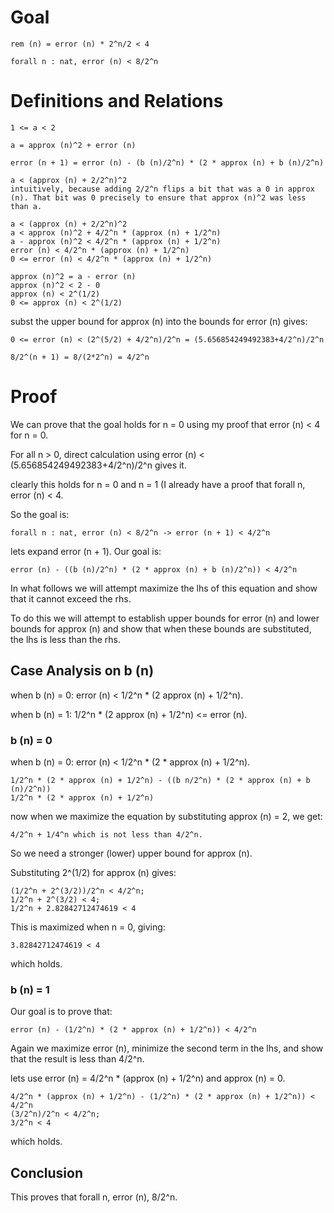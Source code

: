 Goal
====

```
rem (n) = error (n) * 2^n/2 < 4

forall n : nat, error (n) < 8/2^n
```

Definitions and Relations
=========================

```
1 <= a < 2

a = approx (n)^2 + error (n)

error (n + 1) = error (n) - (b (n)/2^n) * (2 * approx (n) + b (n)/2^n)

a < (approx (n) + 2/2^n)^2
intuitively, because adding 2/2^n flips a bit that was a 0 in approx (n). That bit was 0 precisely to ensure that approx (n)^2 was less than a.

a < (approx (n) + 2/2^n)^2
a < approx (n)^2 + 4/2^n * (approx (n) + 1/2^n)
a - approx (n)^2 < 4/2^n * (approx (n) + 1/2^n)
error (n) < 4/2^n * (approx (n) + 1/2^n)
0 <= error (n) < 4/2^n * (approx (n) + 1/2^n)

approx (n)^2 = a - error (n)
approx (n)^2 < 2 - 0
approx (n) < 2^(1/2)
0 <= approx (n) < 2^(1/2)
```

subst the upper bound for approx (n) into the bounds for error (n) gives:

```
0 <= error (n) < (2^(5/2) + 4/2^n)/2^n = (5.656854249492383+4/2^n)/2^n

8/2^(n + 1) = 8/(2*2^n) = 4/2^n
```

Proof
=====

We can prove that the goal holds for n = 0 using my proof that error (n) < 4 for n = 0.

For all n > 0, direct calculation using error (n) < (5.656854249492383+4/2^n)/2^n gives it.

clearly this holds for n = 0 and n = 1 (I already have a proof that forall n, error (n) < 4.

So the goal is:

```
forall n : nat, error (n) < 8/2^n -> error (n + 1) < 4/2^n
```

lets expand error (n + 1). Our goal is:

```
error (n) - ((b (n)/2^n) * (2 * approx (n) + b (n)/2^n)) < 4/2^n
```

In what follows we will attempt maximize the lhs of this equation and show that it cannot exceed the rhs.

To do this we will attempt to establish upper bounds for error (n) and lower bounds for approx (n) and show that when these bounds are substituted, the lhs is less than the rhs.

Case Analysis on b (n)
----------------------

when b (n) = 0: error (n) < 1/2^n * (2 approx (n) + 1/2^n).

when b (n) = 1: 1/2^n * (2 approx (n) + 1/2^n) <= error (n).

### b (n) = 0

when b (n) = 0: error (n) < 1/2^n * (2 * approx (n) + 1/2^n).

```
1/2^n * (2 * approx (n) + 1/2^n) - ((b n/2^n) * (2 * approx (n) + b (n)/2^n))
1/2^n * (2 * approx (n) + 1/2^n)
```

now when we maximize the equation by substituting approx (n) = 2, we get:

```
4/2^n + 1/4^n which is not less than 4/2^n.
```

So we need a stronger (lower) upper bound for approx (n).

Substituting 2^(1/2) for approx (n) gives:

```
(1/2^n + 2^(3/2))/2^n < 4/2^n;
1/2^n + 2^(3/2) < 4;
1/2^n + 2.82842712474619 < 4
```

This is maximized when n = 0, giving:

```
3.82842712474619 < 4
```

which holds.

### b (n) = 1

Our goal is to prove that:

```
error (n) - (1/2^n) * (2 * approx (n) + 1/2^n)) < 4/2^n
```

Again we maximize error (n), minimize the second term in the lhs, and show that the result is less than 4/2^n.

lets use error (n) = 4/2^n * (approx (n) + 1/2^n) and approx (n) = 0.

```
4/2^n * (approx (n) + 1/2^n) - (1/2^n) * (2 * approx (n) + 1/2^n)) < 4/2^n
(3/2^n)/2^n < 4/2^n;
3/2^n < 4
```

which holds.

Conclusion
----------

This proves that forall n, error (n), 8/2^n.
